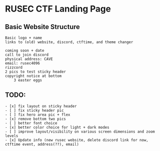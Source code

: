 # RUSEC CTF Landing Page
    
## Basic Website Structure
    
    Basic logo + name
    links to (old) website, discord, ctftime, and theme changer

    coming soon + date
    call to join discord
    physical address: CAVE
    email: rusec4096
    rizzcord
    2 pics to test sticky header
    copyright notice at bottom
        3 easter eggs
    

## TODO: 
    - [x] fix layout on sticky header
    - [ ] fix sticky header pic
    - [ ] fix hero area pic + flex
    - [x] remove bottom two pics
    - [ ] better font choice
    - [x] better color choice for light + dark modes
    - [ ] improve layout/visibility on various screen dimensions and zoom levels
    - [x] Update info (new rusec website, delete discord link for now, ctftime event, address(??), email)
